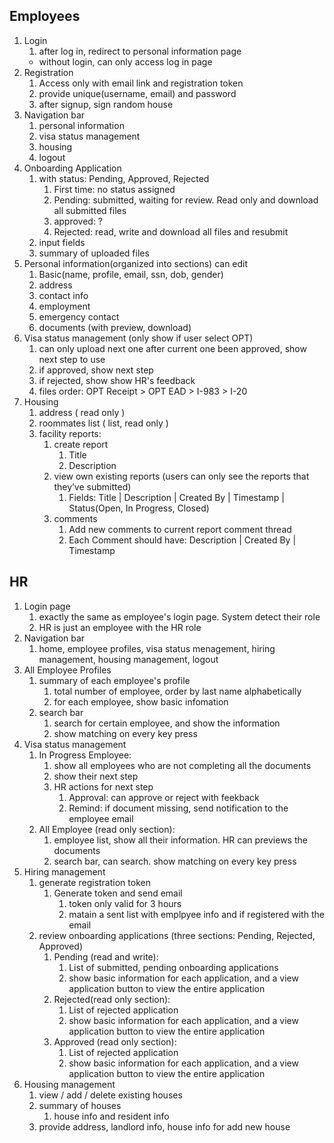 ## Employees
  1. Login 
        1. after log in, redirect to personal information page
        * without login, can only access log in page
  2. Registration
        1. Access only with email link and registration token
        2. provide unique(username, email) and password
        3. after signup, sign random house
  3. Navigation bar
        1. personal information
        2. visa status management
        3. housing
        4. logout
  4. Onboarding Application
        1. with status: Pending, Approved, Rejected
            1. First time: no status assigned
            2. Pending: submitted, waiting for review. Read only and download all submitted files
            3. approved: ?
            4. Rejected: read, write and download all files and resubmit
        2. input fields
        3. summary of uploaded files
  5. Personal information(organized into sections) can edit
        1. Basic(name, profile, email, ssn, dob, gender)
        2. address
        3. contact info
        4. employment
        5. emergency contact
        6. documents (with preview, download)
  6. Visa status management (only show if user select OPT)
        1. can only upload next one after current one been approved, show next step to use
        2. if approved, show next step
        3. if rejected, show show HR's feedback
        4. files order: OPT Receipt > OPT EAD > I-983 > I-20
  7. Housing
        1. address ( read only )
        2. roommates list ( list, read only )
        3. facility reports: 
            1. create report 
                  1. Title
                  2. Description
            2. view own existing reports (users can only see the reports that they’ve submitted)
                  1. Fields: Title | Description | Created By | Timestamp | Status(Open, In Progress, Closed)
            3. comments
                  1. Add new comments to current report comment thread
                  2. Each Comment should have: Description | Created By | Timestamp
## HR
  1. Login page 
        1. exactly the same as employee's login page. System detect their role
        2. HR is just an employee with the HR role
  2. Navigation bar
        1. home, employee profiles, visa status menagement, hiring management, housing management, logout
  3. All Employee Profiles
        1. summary of each employee's profile
            1. total number of employee, order by last name alphabetically
            2. for each employee, show basic infomation
        2. search bar
            1. search for certain employee, and show the information
            2. show matching on every key press
  4. Visa status management
        1. In Progress Employee:
            1. show all employees who are not completing all the documents
            2. show their next step
            3. HR actions for next step
                1. Approval: can approve or reject with feekback
                2. Remind: if document missing, send notification to the employee email 
        2. All Employee (read only section):
            1. employee list, show all their information. HR can previews the documents
            2. search bar, can search. show matching on every key press
  5. Hiring management
        1. generate registration token
            1. Generate token and send email
                1. token only valid for 3 hours
                2. matain a sent list with emplpyee info and if registered with the email
        2. review onboarding applications (three sections: Pending, Rejected, Approved)
            1. Pending (read and write): 
                1. List of submitted, pending onboarding applications
                2. show basic information for each application, and a view application button to view the entire application
            2. Rejected(read only section): 
                1. List of rejected application
                2. show basic information for each application, and a view application button to view the entire application
            3. Approved (read only section):
                1. List of rejected application
                2. show basic information for each application, and a view application button to view the entire application
  6. Housing management
        1. view / add / delete existing houses
        2. summary of houses
            1. house info and resident info
        3. provide address, landlord info, house info for add new house
